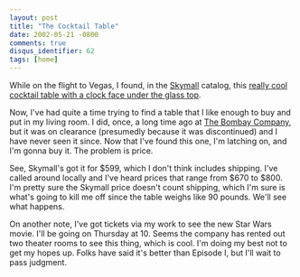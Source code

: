```yaml
---
layout: post
title: "The Cocktail Table"
date: 2002-05-21 -0800
comments: true
disqus_identifier: 62
tags: [home]
---
```

While on the flight to Vegas, I found, in the
[Skymall](http://www.skymall.com) catalog, this [really cool cocktail
table with a clock face under the glass
top](http://www.skymall.com/cgi-bin/WebObjects/Store.woa/wa/gotoPage?dept=5418&sid=86854642%400&vid=32124263&page=detail&pid=13670706).
 
 Now, I've had quite a time trying to find a table that I like enough to
buy and put in my living room. I did, once, a long time ago at [The
Bombay Company](http://www.bombayco.com/), but it was on clearance
(presumedly because it was discontinued) and I have never seen it since.
Now that I've found this one, I'm latching on, and I'm gonna buy it. The
problem is price.
 
 See, Skymall's got it for \$599, which I don't think includes shipping.
I've called around locally and I've heard prices that range from \$670
to \$800. I'm pretty sure the Skymall price doesn't count shipping,
which I'm sure is what's going to kill me off since the table weighs
like 90 pounds. We'll see what happens.
 
 On another note, I've got tickets via my work to see the new Star Wars
movie. I'll be going on Thursday at 10. Seems the company has rented out
two theater rooms to see this thing, which is cool. I'm doing my best
not to get my hopes up. Folks have said it's better than Episode I, but
I'll wait to pass judgment.

